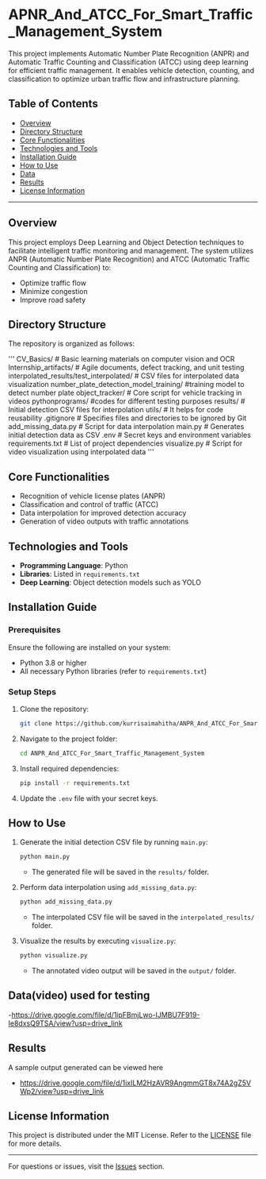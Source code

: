 # **APNR_And_ATCC_For_Smart_Traffic_Management_System**
This project implements Automatic Number Plate Recognition (ANPR) and Automatic Traffic Counting and Classification (ATCC) using deep learning for efficient traffic management. It enables vehicle detection, counting, and classification to optimize urban traffic flow and infrastructure planning.
## Table of Contents

- [Overview](#overview)
- [Directory Structure](#directory-structure)
- [Core Functionalities](#core-functionalities)
- [Technologies and Tools](#technologies-and-tools)
- [Installation Guide](#installation-guide)
- [How to Use](#how-to-use)
- [Data](#data)
- [Results](#results)
- [License Information](#license-information)

---

## Overview

This project employs Deep Learning and Object Detection techniques to facilitate intelligent traffic monitoring and management. The system utilizes ANPR (Automatic Number Plate Recognition) and ATCC (Automatic Traffic Counting and Classification) to:

- Optimize traffic flow
- Minimize congestion
- Improve road safety

## Directory Structure

The repository is organized as follows:

'''
CV_Basics/                                # Basic learning materials on computer vision and OCR
Internship_artifacts/                                   # Agile documents, defect tracking, and unit testing
interpolated_results/test_interpolated/                    # CSV files for interpolated data visualization
number_plate_detection_model_training/               #training model to detect number plate
object_tracker/                                      # Core script for vehicle tracking in videos
pythonprograms/                                       #codes for different testing purposes
results/                                         # Initial detection CSV files for interpolation
utils/                                           # It helps for code reusability
.gitignore                                              # Specifies files and directories to be ignored by Git
add_missing_data.py                                     # Script for data interpolation
main.py                                                 # Generates initial detection data as CSV
.env                                                    # Secret keys and environment variables
requirements.txt                                        # List of project dependencies
visualize.py                                            # Script for video visualization using interpolated data
'''
## Core Functionalities

- Recognition of vehicle license plates (ANPR)
- Classification and control of traffic (ATCC)
- Data interpolation for improved detection accuracy
- Generation of video outputs with traffic annotations

## Technologies and Tools

- **Programming Language**: Python
- **Libraries**: Listed in `requirements.txt`
- **Deep Learning**: Object detection models such as YOLO

## Installation Guide

### Prerequisites

Ensure the following are installed on your system:

- Python 3.8 or higher
- All necessary Python libraries (refer to `requirements.txt`)

### Setup Steps

1. Clone the repository:
   ```bash
   git clone https://github.com/kurrisaimahitha/ANPR_And_ATCC_For_Smart_Traffic_Management_System.git
   ```
2. Navigate to the project folder:
   ```bash
   cd ANPR_And_ATCC_For_Smart_Traffic_Management_System
   ```
3. Install required dependencies:
   ```bash
   pip install -r requirements.txt
   ```
4. Update the `.env` file with your secret keys.

## How to Use

1. Generate the initial detection CSV file by running `main.py`:
   ```bash
   python main.py
   ```
   - The generated file will be saved in the `results/` folder.

2. Perform data interpolation using `add_missing_data.py`:
   ```bash
   python add_missing_data.py
   ```
   - The interpolated CSV file will be saved in the `interpolated_results/` folder.

3. Visualize the results by executing `visualize.py`:
   ```bash
   python visualize.py
   ```
   - The annotated video output will be saved in the `output/` folder.

## Data(video) used for testing

-https://drive.google.com/file/d/1ipFBmjLwo-lJMBU7F919-Ie8dxsQ9TSA/view?usp=drive_link

## Results

A sample output generated can be viewed here

- https://drive.google.com/file/d/1ixILM2HzAVR9AngmmGT8x74A2gZ5VWp2/view?usp=drive_link


## License Information

This project is distributed under the MIT License. Refer to the [LICENSE](LICENSE) file for more details.

---

For questions or issues, visit the [Issues](https://github.com/kurrisaimahitha/Smart_Traffic_Management_System/issues) section.

